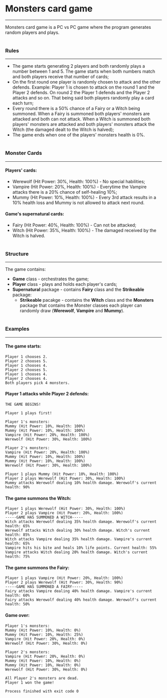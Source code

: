 # Monsters card game
___
Monsters card game is a PC vs PC game where the program generates random players and plays.
<br/><br/>

### Rules
___
* The game starts generating 2 players and both randomly plays a number between 1 and 5.
The game starts when both numbers match and both players receive that number of cards;
* On the first round one player is randomly chosen to attack and the other defends. Example:
Player 1 is chosen to attack on the round 1 and the Player 2 defends. On round 2 the Player 1
defends and the Player 2 attacks and so on. That being said both players randomly play a card
each turn;
* Every round there is a 50% chance of a Fairy or a Witch being summoned. When a Fairy is
summoned both players' monsters are attacked and both can not attack. When a Witch is summoned
both players' monsters are attacked and both players' monsters attack the Witch (the damaged dealt
to the Witch is halved);
* The game ends when one of the players' monsters health is 0%.
<br/><br/>

### Monster Cards
___
#### Players' cards:
* Werewolf (Hit Power: 30%, Health: 100%) - No special habilities;
* Vampire (Hit Power: 20%, Health: 100%) - Everytime the Vampire attacks there is a
20% chance of self-healing 10%;
* Mummy (Hit Power: 10%, Health: 100%) - Every 3rd attack results in a 10% health 
loss and Mummy is not allowed to attack next round.

#### Game's supernatural cards:
* Fairy (Hit Power: 40%, Health: 100%) - Can not be attacked;
* Witch (Hit Power: 35%, Health: 100%) - The damaged received by the Witch is halved.
<br/><br/>

### Structure
___
The game contains:
* **Game** class - orchestrates the game;
* **Player** class - plays and holds each player's cards;
* **Supernatural** package - contains **Fairy** class and the **Strikeable** package:
  * **Strikeable** pacakge - contains the **Witch** class and the **Monsters** package 
  that contains the Monster classes each player can randomly draw (**Werewolf**, **Vampire**
  and **Mummy**).
<br/><br/>

### Examples
___
#### The game starts:

```
Player 1 chooses 2.
Player 2 chooses 5.
Player 1 chooses 4.
Player 2 chooses 5.
Player 1 chooses 4.
Player 2 chooses 4.
Both players pick 4 monsters.
```

#### Player 1 attacks while Player 2 defends:

```
THE GAME BEGINS!

Player 1 plays first!

Player 1's monsters: 
Mummy (Hit Power: 10%, Health: 100%)
Mummy (Hit Power: 10%, Health: 100%)
Vampire (Hit Power: 20%, Health: 100%)
Werewolf (Hit Power: 30%, Health: 100%)

Player 2's monsters: 
Vampire (Hit Power: 20%, Health: 100%)
Mummy (Hit Power: 10%, Health: 100%)
Mummy (Hit Power: 10%, Health: 100%)
Werewolf (Hit Power: 30%, Health: 100%)

Player 1 plays Mummy (Hit Power: 10%, Health: 100%)
Player 2 plays Werewolf (Hit Power: 30%, Health: 100%)
Mummy attacks Werewolf dealing 10% health damage. Werewolf's current health: 90%
```

#### The game summons the Witch:

```
Player 1 plays Werewolf (Hit Power: 30%, Health: 100%)
Player 2 plays Vampire (Hit Power: 20%, Health: 100%)
-----GAME HAS SUMMONED A WITCH-----
Witch attacks Werewolf dealing 35% health damage. Werewolf's current health: 65%
Werewolf attacks Witch dealing 30% health damage. Witch's current health: 85%
Witch attacks Vampire dealing 35% health damage. Vampire's current health: 65%
Vampire hits his bite and heals 10% life points. Current health: 55%
Vampire attacks Witch dealing 20% health damage. Witch's current health: 75%
```

#### The game summons the Fairy:

```
Player 1 plays Vampire (Hit Power: 20%, Health: 100%)
Player 2 plays Werewolf (Hit Power: 30%, Health: 90%)
-----GAME HAS SUMMONED A FAIRY-----
Fairy attacks Vampire dealing 40% health damage. Vampire's current health: 60%
Fairy attacks Werewolf dealing 40% health damage. Werewolf's current health: 50%
```

#### Game over:

```
Player 1's monsters: 
Mummy (Hit Power: 10%, Health: 0%)
Mummy (Hit Power: 10%, Health: 25%)
Vampire (Hit Power: 20%, Health: 0%)
Werewolf (Hit Power: 30%, Health: 0%)

Player 2's monsters: 
Vampire (Hit Power: 20%, Health: 0%)
Mummy (Hit Power: 10%, Health: 0%)
Mummy (Hit Power: 10%, Health: 0%)
Werewolf (Hit Power: 30%, Health: 0%)

All Player 2's monsters are dead.
Player 1 won the game!

Process finished with exit code 0
```